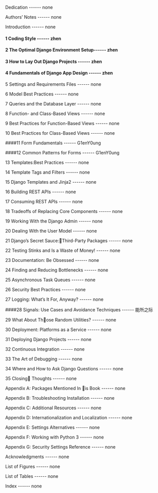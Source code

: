 Dedication ------ none

Authors’ Notes ------ none

Introduction ------ none

#### 1 Coding Style ------ zhen

#### 2 The Optimal Django Environment Setup------ zhen

#### 3 How to Lay Out Django Projects ------ zhen

#### 4 Fundamentals of Django App Design ------ zhen

5 Settings and Requirements Files ------ none

6 Model Best Practices ------ none

7 Queries and the Database Layer ------ none

8 Function- and Class-Based Views ------ none

9 Best Practices for Function-Based Views ------ none

10 Best Practices for Class-Based Views ------ none

####11 Form Fundamentals ------ G1enY0ung

####12 Common Patterns for Forms ------ G1enY0ung

13 Templates:Best Practices ------ none

14 Template Tags and Filters ------ none

15 Django Templates and Jinja2 ------ none

16 Building REST APIs ------ none

17 Consuming REST APIs ------ none

18 Tradeoffs of Replacing Core Components ------ none

19 Working With the Django Admin ------ none

20 Dealing With the User Model ------ none

21 Django’s Secret Sauce:􏰀Third-Party Packages ------ none

22 Testing Stinks and Is a Waste of Money! ------ none

23 Documentation: Be Obsessed ------ none

24 Finding and Reducing Bottlenecks ------ none

25 Asynchronous Task Queues ------ none

26 Security Best Practices ------ none

27 Logging: What’s It For, Anyway? ------ none

####28 Signals: Use Cases and Avoidance Techniques ------ 能所之际

29 What About Th􏰀ose Random Utilities? ------ none

30 Deployment: Platforms as a Service ------ none

31 Deploying Django Projects ------ none

32 Continuous Integration ------ none

33 The Art of Debugging ------ none

34 Where and How to Ask Django Questions ------ none

35 Closing􏰀 Thoughts ------ none

Appendix A: Packages Mentioned In 􏰀is Book ------ none

Appendix B: Troubleshooting Installation ------ none

Appendix C: Additional Resources ------ none

Appendix D: Internationalization and Localization ------ none

Appendix E: Settings Alternatives ------ none

Appendix F: Working with Python 3 ------ none

Appendix G: Security Settings Reference ------ none

Acknowledgments ------ none

List of Figures ------ none

List of Tables ------ none

Index ------ none

